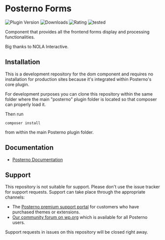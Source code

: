 # Posterno Forms

![Plugin Version](https://img.shields.io/wordpress/plugin/v/posterno.svg?color=%235c6ac5&label=Latest%20release) ![Downloads](https://img.shields.io/wordpress/plugin/dt/posterno.svg?color=%2346b450&label=Downloads&style=popout) ![Rating](https://img.shields.io/wordpress/plugin/rating/posterno.svg?color=%2346b450&label=Rating) ![tested](https://img.shields.io/wordpress/plugin/tested/posterno.svg?color=%2346b450&label=WordPress)

Component that provides all the frontend forms display and processing functionalities. 

Big thanks to NOLA Interactive.

## Installation

This is a development repository for the dom component and requires no installation for production sites because it's integrated within Posterno's core plugin.

For development purposes you can clone this repository within the same folder where the main "posterno" plugin folder is located so that composer can properly load it.

Then run

```
composer install
```

from within the main Posterno plugin folder.

## Documentation

* [Posterno Documentation](https://docs.posterno.com)

## Support

This repository is not suitable for support. Please don't use the issue tracker for support requests. Support can take place through the appropriate channels:

* The [Posterno premium support portal](https://posterno.com/support/) for customers who have purchased themes or extensions.
* [Our community forum on wp.org](https://wordpress.org/support/plugin/posterno) which is available for all Posterno users.

Support requests in issues on this repository will be closed right away.
